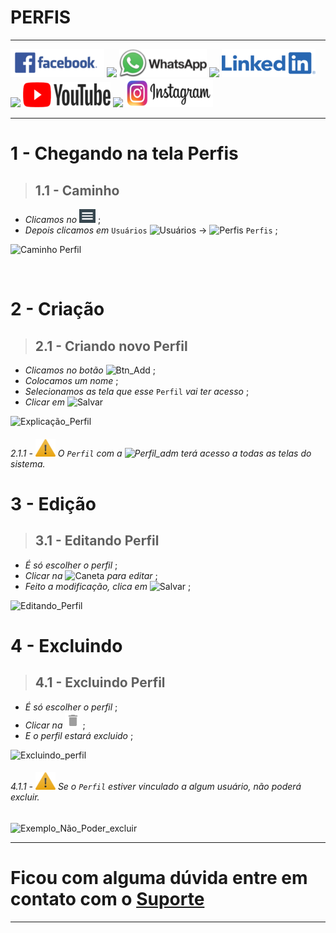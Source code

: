 # PERFIS

---

 [![Facebook](/imgpadrao/facebookescrito.png)](https://www.facebook.com/MakeSystem/)
 ![](imgpadrao/divisor.png)
 [![WhatsApp](/imgpadrao/whatsapp.png)](https://api.whatsapp.com/send?phone=555130661344)
 ![](imgpadrao/divisor.png)
 [![Linkedin](/imgpadrao/linkedin.png)](https://www.linkedin.com/company/makesystem/)
 ![](imgpadrao/divisor.png)
 [![YouTube](/imgpadrao/ytbee.png)](https://youtu.be/mZ81nXlImfc?t=88)
 ![](imgpadrao/divisor.png)
 [![Instagram](/imgpadrao/instagram.png)](https://www.instagram.com/makesystem_sistemas/)

 ---

  # 1 - Chegando na tela Perfis
 >## __1.1 - Caminho__
 * _Clicamos no_ ![menu()](imgpadrao/menu.png) ;
 * _Depois clicamos em_ `Usuários` ![Usuários](imgpadrao/usuarios.png) ->  ![Perfis](imgpadrao/perfis.png) `Perfis` ;
  
  ![Caminho Perfil](tela_perfis/caminho.gif)

<br />

# 2 - Criação
>## __2.1 - Criando novo Perfil__
* _Clicamos no botão_ ![Btn_Add](imgpadrao/add.png) ;
* _Colocamos um nome_ ;
* _Selecionamos as tela que esse_ `Perfil` _vai ter acesso_ ;
* _Clicar em_ ![Salvar](imgpadrao/salvar.png)
  
![Explicação_Perfil](tela_perfis/explicacaoPerfil.gif)

###### 2.1.1 - ![Warning](imgpadrao/waarning.png) O `Perfil` com a ![Perfil_adm](tela_perfis/adm.png) terá acesso a todas as telas do sistema.

# 3 - Edição
>## __3.1 - Editando Perfil__
* _É só escolher o perfil_ ;
* _Clicar na_ ![Caneta](imgpadrao/caneta.png) _para editar_ ;
* _Feito a modificação, clica em_ ![Salvar](imgpadrao/salvar.png) ;

![Editando_Perfil](tela_perfis/editando.gif)

# 4 - Excluindo
>## __4.1 - Excluindo Perfil__
* _É só escolher o perfil_ ;
* _Clicar na_ ![Lixeira](imgpadrao/lixeira.png) ;
* _E o perfil estará excluido_ ;

![Excluindo_perfil](tela_perfis/explicacaoPerfil.gif)

###### 4.1.1 - ![Warning](imgpadrao/waarning.png) Se o `Perfil` estiver vinculado a algum usuário, não poderá excluir.
![Exemplo_Não_Poder_excluir](tela_perfis/erro_ao_excluir.gif)

---

# Ficou com alguma dúvida entre em contato com o [Suporte](http://api.whatsapp.com/send?1=pt_BR&phone=555130661344)

---